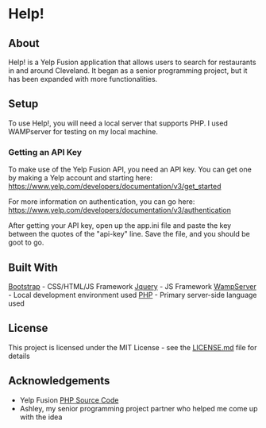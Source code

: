 # Help!

## About

Help! is a Yelp Fusion application that allows users to search for restaurants in and around Cleveland. It began as a senior programming project, but it has been expanded with more functionalities.

## Setup

To use Help!, you will need a local server that supports PHP. I used WAMPserver for testing on my local machine.

### Getting an API Key

To make use of the Yelp Fusion API, you need an API key. You can get one by making a Yelp account and starting here: https://www.yelp.com/developers/documentation/v3/get_started

For more information on authentication, you can go here: https://www.yelp.com/developers/documentation/v3/authentication

After getting your API key, open up the app.ini file and paste the key between the quotes of the "api-key" line. Save the file, and you should be goot to go. 

## Built With

[Bootstrap](https://getbootstrap.com/) - CSS/HTML/JS Framework
[Jquery](https://jquery.com/) - JS Framework
[WampServer](https://www.wampserver.com/en/) - Local development environment used
[PHP](https://www.php.net/) - Primary server-side language used

## License

This project is licensed under the MIT License - see the [LICENSE.md](LICENSE.md) file for details

## Acknowledgements

* Yelp Fusion [PHP Source Code](https://github.com/Yelp/yelp-fusion/tree/master/fusion/php)
* Ashley, my senior programming project partner who helped me come up with the idea
